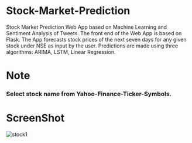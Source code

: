 # Stock-Market-Prediction

Stock Market Prediction Web App based on Machine Learning and Sentiment Analysis of Tweets. The front end of the Web App is based on Flask. The App forecasts stock prices of the next seven days for any given stock under NSE as input by the user. Predictions are made using three algorithms: ARIMA, LSTM, Linear Regression. 

# Note

### Select stock name from Yahoo-Finance-Ticker-Symbols.

# ScreenShot

![stock1](https://user-images.githubusercontent.com/84395319/145261172-a610b8f1-69c7-4808-b427-b3c08df08842.JPG)
